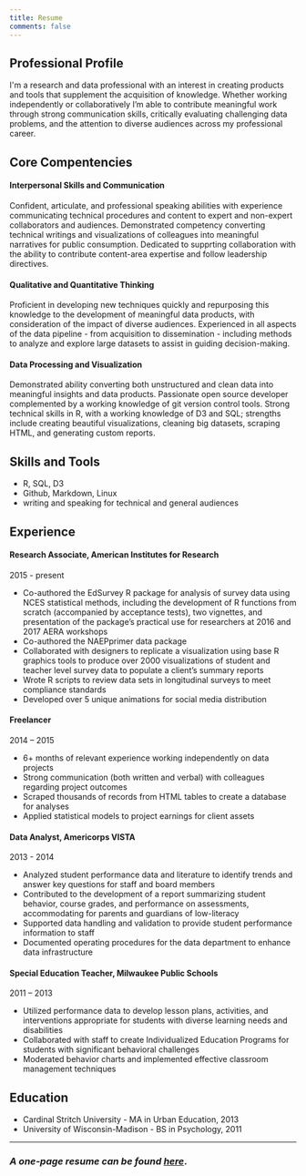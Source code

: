 ```yaml
---
title: Resume
comments: false
---
```


## Professional Profile
I'm a research and data professional with an interest in creating products and tools that supplement the acquisition of knowledge. Whether working independently or collaboratively I’m able to contribute meaningful work through strong communication skills, critically evaluating challenging data problems, and the attention to diverse audiences across my professional career.

## Core Compentencies

<p></p>

#### Interpersonal Skills and Communication
Confident, articulate, and professional speaking abilities with experience communicating technical procedures and content to expert and non-expert collaborators and audiences. Demonstrated competency converting technical writings and visualizations of colleagues into meaningful narratives for public consumption. Dedicated to supprting collaboration with the ability to contribute content-area expertise and follow leadership directives.

#### Qualitative and Quantitative Thinking
Proficient in developing new techniques quickly and repurposing this knowledge to the development of meaningful data products, with consideration of the impact of diverse audiences. Experienced in all aspects of the data pipeline - from acquisition to dissemination - including methods to analyze and explore large datasets to assist in guiding decision-making.

#### Data Processing and Visualization
Demonstrated ability converting both unstructured and clean data into meaningful insights and data products. Passionate open source developer complemented by a working knowledge of git version control tools. Strong technical skills in R, with a working knowledge of D3 and SQL; strengths include creating beautiful visualizations, cleaning big datasets, scraping HTML, and generating custom reports.

## Skills and Tools

* R, SQL, D3
* Github, Markdown, Linux
* writing and speaking for technical and general audiences

## Experience
<p></p>

#### Research Associate, American Institutes for Research
2015 - present

* Co-authored the EdSurvey R package for analysis of survey data using NCES statistical methods, including the development of R functions from scratch (accompanied by acceptance tests), two vignettes, and presentation of the package’s practical use for researchers at 2016 and 2017 AERA workshops
* Co-authored the NAEPprimer data package
* Collaborated with designers to replicate a visualization using base R graphics tools to produce over 2000 visualizations of student and teacher level survey data to populate a client’s summary reports
* Wrote R scripts to review data sets in longitudinal surveys to meet compliance standards
* Developed over 5 unique animations for social media distribution

<p></p>

#### Freelancer
2014 – 2015

* 6+ months of relevant experience working independently on data projects
* Strong communication (both written and verbal) with colleagues regarding project outcomes
* Scraped thousands of records from HTML tables to create a database for analyses
* Applied statistical models to project earnings for client assets

<p></p>

#### Data Analyst, Americorps VISTA
2013 - 2014

* Analyzed student performance data and literature to identify trends and answer key questions for staff and board members
* Contributed to the development of a report summarizing student behavior, course grades, and performance on assessments, accommodating for parents and guardians of low-literacy
* Supported data handling and validation to provide student performance information to staff
* Documented operating procedures for the data department to enhance data infrastructure

<p></p>

#### Special Education Teacher, Milwaukee Public Schools 
2011 – 2013

* Utilized performance data to develop lesson plans, activities, and interventions appropriate for students with diverse learning needs and disabilities
* Collaborated with staff to create Individualized Education Programs for students with significant behavioral challenges
* Moderated behavior charts and implemented effective classroom management techniques


## Education

* Cardinal Stritch University - MA in Urban Education, 2013
* University of Wisconsin-Madison - BS in Psychology, 2011

***

### *A one-page resume can be found [here](/Michael_Lee_Resume.pdf)*.
